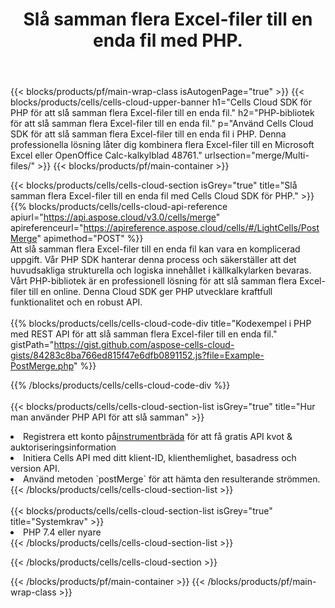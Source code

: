 ﻿---
title:  Slå samman flera Excel-filer till en enda fil med PHP.
description: " Cloud API:er och SDK:er för att slå samman flera Excel-filer med PHP."
---
{{< blocks/products/pf/main-wrap-class isAutogenPage="true" >}}
{{< blocks/products/cells/cells-cloud-upper-banner h1="Cells Cloud SDK för PHP för att slå samman flera Excel-filer till en enda fil." h2="PHP-bibliotek för att slå samman flera Excel-filer till en enda fil." p="Använd Cells Cloud SDK för att slå samman flera Excel-filer till en enda fil i PHP. Denna professionella lösning låter dig kombinera flera Excel-filer till en Microsoft Excel eller OpenOffice Calc-kalkylblad 48761." urlsection="merge/Multi-files/" >}}
{{< blocks/products/pf/main-container >}}

{{< blocks/products/cells/cells-cloud-section isGrey="true" title="Slå samman flera Excel-filer till en enda fil med Cells Cloud SDK för PHP." >}}
{{% blocks/products/cells/cells-cloud-api-reference apiurl="https://api.aspose.cloud/v3.0/cells/merge" apireferenceurl="https://apireference.aspose.cloud/cells/#/LightCells/PostMerge" apimethod="POST" %}}
<br/>
Att slå samman flera Excel-filer till en enda fil kan vara en komplicerad uppgift. Vår PHP SDK hanterar denna process och säkerställer att det huvudsakliga strukturella och logiska innehållet i källkalkylarken bevaras. Vårt PHP-bibliotek är en professionell lösning för att slå samman flera Excel-filer till en online. Denna Cloud SDK ger PHP utvecklare kraftfull funktionalitet och en robust API.
<br/>
<br/>
{{% blocks/products/cells/cells-cloud-code-div title="Kodexempel i PHP med REST API för att slå samman flera Excel-filer till en enda fil." gistPath="https://gist.github.com/aspose-cells-cloud-gists/84283c8ba766ed815f47e6dfb0891152.js?file=Example-PostMerge.php" %}}
  
{{% /blocks/products/cells/cells-cloud-code-div %}}
<br/>
<br/>
{{< blocks/products/cells/cells-cloud-section-list isGrey="true" title="Hur man använder PHP API för att slå samman" >}}
<li> Registrera ett konto på<a href="https://dashboard.aspose.cloud/">instrumentbräda</a> för att få gratis API kvot & auktoriseringsinformation</li>
<li>Initiera Cells API med ditt klient-ID, klienthemlighet, basadress och version API.</li>
<li>Använd metoden `postMerge` för att hämta den resulterande strömmen.</li>
{{< /blocks/products/cells/cells-cloud-section-list >}}
<br/>
<br/>
{{< blocks/products/cells/cells-cloud-section-list isGrey="true" title="Systemkrav" >}}
<li>PHP 7.4 eller nyare</li>
{{< /blocks/products/cells/cells-cloud-section-list >}}

{{< /blocks/products/cells/cells-cloud-section >}}

{{< /blocks/products/pf/main-container >}}
{{< /blocks/products/pf/main-wrap-class >}}
